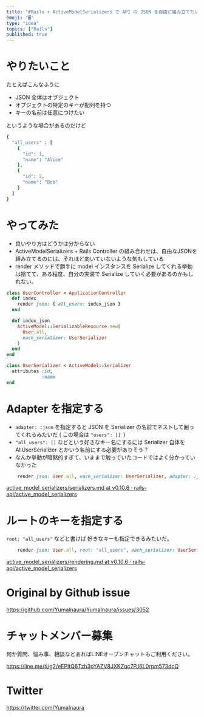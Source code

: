 ```yaml
---
title: "#Rails + ActiveModelSerializers で API の JSON を自由に組み立てたいけど  Controller "
emoji: "🖥"
type: "idea"
topics: ["Rails"]
published: true
---
```


# やりたいこと

たとえばこんなふうに 

- JSON 全体はオブジェクト
- オブジェクトの特定のキーが配列を持つ
- キーの名前は任意につけたい

というような場合があるのだけど

```rb
{
  "all_users" : [
    {
      "id": 1,
      "name": "Alice"
    },
    {
      "id": 2,
      "name": "Bob"
    }
  ]
}
```

# やってみた

- 良いやり方はどうかは分からない
- ActiveModelSerializers + Rails Controller の組み合わせは、自由なJSONを組み立てるのには、それほど向いていないような気もしている
- render メソッドで勝手に model インスタンスを Serialize してくれる挙動は捨てて、ある程度、自分の実装で Serialize していく必要があるのかもしれない。


```rb
class UserController < ApplicationController
  def index
    render json: { all_users: index_json }
  end

  def index_json
    ActiveModel::SerializableResource.new(
      User.all,
      each_serializer: UserSerializer
    )
  end
end
```

```rb
class UserSerializer < ActiveModel::Serializer
  attributes :id,
             :name
end
```


# Adapter を指定する

- `adapter: :json` を指定すると JSON を Serializer の名前でネストして囲ってくれるみたいだ ( この場合は `"users": [] `)
- `"all_users": []` などという好きなキー名にするには Serializer 自体を AllUserSerializer とかいう名前にする必要がありそう？
- なんか挙動が暗黙的すぎて、いままで触っていたコードではよく分かっていなかった


```rb
    render json: User.all, each_serializer: UserSerializer, adapter: :json
```

[active_model_serializers/serializers.md at v0.10.6 · rails-api/active_model_serializers](https://github.com/rails-api/active_model_serializers/blob/v0.10.6/docs/general/serializers.md)

# ルートのキーを指定する

`root: "all_users"` などと書けば 好きなキーも指定できるみたいだ。

```rb
    render json: User.all, root: "all_users", each_serializer: UserSerializer, adapter: :json
```

[active_model_serializers/rendering.md at v0.10.6 · rails-api/active_model_serializers](https://github.com/rails-api/active_model_serializers/blob/v0.10.6/docs/general/rendering.md#overriding-the-root-key)

# Original by Github issue

https://github.com/YumaInaura/YumaInaura/issues/3052








<!-- Update From Qiita API -->

# チャットメンバー募集


何か質問、悩み事、相談などあればLINEオープンチャットもご利用ください。

https://line.me/ti/g2/eEPltQ6Tzh3pYAZV8JXKZqc7PJ6L0rpm573dcQ





# Twitter


https://twitter.com/YumaInaura


<!-- Update From Qiita API -->


